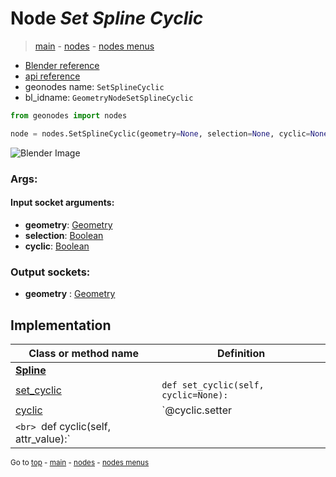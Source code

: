 # Node *Set Spline Cyclic*

> [main](../structure.md) - [nodes](nodes.md) - [nodes menus](nodes_menus.md)

- [Blender reference](https://docs.blender.org/manual/en/latest/modeling/geometry_nodes/curve/set_spline_cyclic.html)
- [api reference](https://docs.blender.org/api/current/bpy.types.GeometryNodeSetSplineCyclic.html)
- geonodes name: `SetSplineCyclic`
- bl_idname: `GeometryNodeSetSplineCyclic`

```python
from geonodes import nodes

node = nodes.SetSplineCyclic(geometry=None, selection=None, cyclic=None)
```

![Blender Image](https://docs.blender.org/manual/en/latest/_images/node-types_GeometryNodeSetSplineCyclic.webp)

### Args:

#### Input socket arguments:

- **geometry**: [Geometry](Geometry.md)
- **selection**: [Boolean](Boolean.md)
- **cyclic**: [Boolean](Boolean.md)

### Output sockets:

- **geometry** : [Geometry](Geometry.md)

## Implementation

| Class or method name | Definition |
|----------------------|------------|
| **[Spline](Spline.md)** |
| [set_cyclic](Spline.md#set_cyclic) | `def set_cyclic(self, cyclic=None):` |
| [cyclic](Spline.md#cyclic) | `@cyclic.setter
`<br> `def cyclic(self, attr_value):` |

<sub>Go to [top](#node-Set-Spline-Cyclic) - [main](../structure.md) - [nodes](nodes.md) - [nodes menus](nodes_menus.md)</sub>

